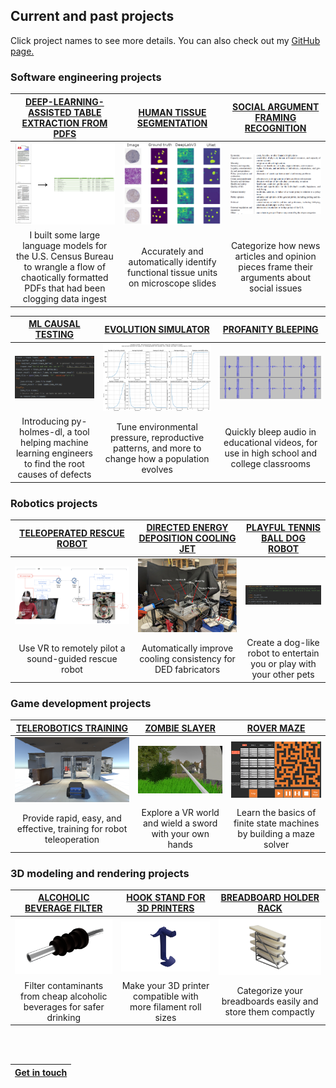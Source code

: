 <h2>Current and past projects</h2>

Click project names to see more details.  You can also check out my [GitHub page.](https://github.com/WrenMcQueary)

### Software engineering projects
|               [DEEP-LEARNING-ASSISTED TABLE EXTRACTION FROM PDFS](https://wrenmcqueary.github.io/project_pages/deep_learning_assisted_table_extraction_from_pdfs)                | [HUMAN TISSUE SEGMENTATION](https://wrenmcqueary.github.io/project_pages/human_tissue_segmentation) | [SOCIAL ARGUMENT FRAMING RECOGNITION](https://wrenmcqueary.github.io/project_pages/social_argument_framing_recognition) |
|:------------------------------------------------------------------------------------------------------------------------------------------------:|:---------------------------------------------------------------------------------------------------:|:-----------------------------------------------------------------------------------------------------------------------:|
|                   ![Before and after](/images/projects/deep_learning_assisted_table_extraction_from_pdfs/before_and_after.png)                   |    ![Segmentation results](/images/projects/human_tissue_segmentation/segmentation_results.png)     |        ![The 15 framing dimensions](/images/projects/social_argument_framing_recognition/framing_dimensions.png)        |
| I built some large language models for the U.S. Census Bureau to wrangle a flow of chaotically formatted PDFs that had been clogging data ingest |         Accurately and automatically identify functional tissue units on microscope slides          |                Categorize how news articles and opinion pieces frame their arguments about social issues                |

|          [ML CAUSAL TESTING](https://wrenmcqueary.github.io/project_pages/ml_causal_testing)           | [EVOLUTION SIMULATOR](https://wrenmcqueary.github.io/project_pages/evolution_simulator) | [PROFANITY BLEEPING](https://wrenmcqueary.github.io/project_pages/profanity_bleeping)     |
|:------------------------------------------------------------------------------------------------------:|    :----:   |          :---: |
|                  ![Code snippet](/images/projects/ml_causal_testing/code_snippet.png)                  | ![Simulation results](/images/projects/evolution_simulator/simulation_results.png)        | ![Bleeped audio](/images/projects/profanity_bleeping/bleeped_audio.png)      |
| Introducing py-holmes-dl, a tool helping machine learning engineers to find the root causes of defects | Tune environmental pressure, reproductive patterns, and more to change how a population evolves       | Quickly bleep audio in educational videos, for use in high school and college classrooms   |


### Robotics projects
| [TELEOPERATED RESCUE ROBOT](https://wrenmcqueary.github.io/project_pages/teleoperated_rescue_robot)      | [DIRECTED ENERGY DEPOSITION COOLING JET](https://wrenmcqueary.github.io/project_pages/directed_energy_deposition_cooling_jet) | [PLAYFUL TENNIS BALL DOG ROBOT](https://wrenmcqueary.github.io/project_pages/playful_tennis_ball_robot)     |
| :---:        |    :----:   |          :---: |
| ![VR system](/images/projects/teleoperated_rescue_robot/VR-system.png)   | ![Physical layout](/images/projects/directed_energy_deposition_cooling_jet/physical_layout.png)        | ![Code snippet](/images/projects/playful_tennis_ball_dog_robot/code_snippet.png)      |
| Use VR to remotely pilot a sound-guided rescue robot      | Automatically improve cooling consistency for DED fabricators       | Create a dog-like robot to entertain you or play with your other pets   |

### Game development projects
| [TELEROBOTICS TRAINING](https://wrenmcqueary.github.io/project_pages/telerobotics_training)      | [ZOMBIE SLAYER](https://wrenmcqueary.github.io/project_pages/zombie_slayer) | [ROVER MAZE](https://wrenmcqueary.github.io/project_pages/rover_maze)     |
| :---:        |    :----:   |          :---: |
| ![Behind Husky](/images/projects/telerobotics_training/behind_husky.png)   | ![Zombie Slayer screenshot 2](/images/projects/zombie_slayer/zombie_slayer_screenshot_2.png)        | ![Game start condition](/images/projects/rover_maze/game_start_condition.png)      |
| Provide rapid, easy, and effective, training for robot teleoperation      | Explore a VR world and wield a sword with your own hands       | Learn the basics of finite state machines by building a maze solver   |

### 3D modeling and rendering projects
| [ALCOHOLIC BEVERAGE FILTER](https://wrenmcqueary.github.io/project_pages/alcoholic_beverage_filter)      | [HOOK STAND FOR 3D PRINTERS](https://wrenmcqueary.github.io/project_pages/hook_stand_for_3D_printers) | [BREADBOARD HOLDER RACK](https://wrenmcqueary.github.io/project_pages/breadboard_holder_rack)     |
| :---:        |    :----:   |          :---: |
| ![render0](/images/projects/alcoholic_beverage_filter/render_0.png)   | ![Transparent background](/images/projects/hook_stand_for_3D_printers/transparent_background.png)        | ![Transparent background](/images/projects/breadboard_holder_rack/transparent_background.png)      |
| Filter contaminants from cheap alcoholic beverages for safer drinking      | Make your 3D printer compatible with more filament roll sizes       | Categorize your breadboards easily and store them compactly   |

<br/><br/>

| [Get in touch](https://wrenmcqueary.github.io/contact)      |
| :---:        |
